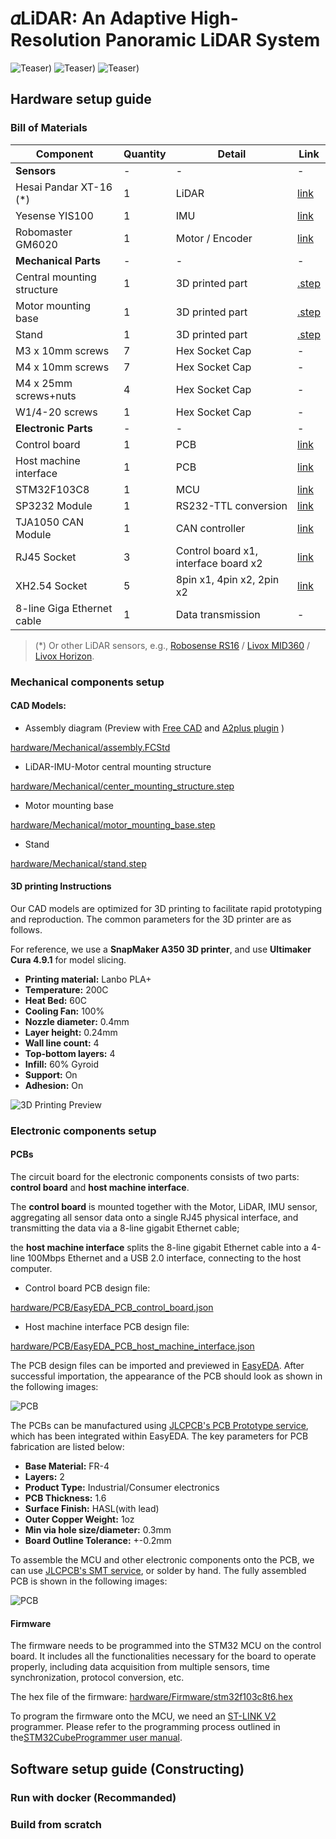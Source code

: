 # 𝛼LiDAR: An Adaptive High-Resolution Panoramic LiDAR System

![Teaser)](documents/teaser_pipeline.png)
![Teaser)](documents/teaser_hardware.jpg)
![Teaser)](documents/teaser_slam.jpg)


## Hardware setup guide

### Bill of Materials
| Component                   | Quantity | Detail                               | Link                                                         |
|-----------------------------|----------|--------------------------------------|--------------------------------------------------------------|
| **Sensors**                 | -        | -                                    | -                                                            |
| Hesai Pandar XT-16 (*)      | 1        | LiDAR                                | [link](https://www.hesaitech.com/product_downloads/xt32-16/) |
| Yesense YIS100              | 1        | IMU                                  | [link](https://www.yesense.com/YIS100)                       |
| Robomaster GM6020           | 1        | Motor / Encoder                      | [link](https://www.robomaster.com/en-US)                     |
| **Mechanical Parts**        | -        | -                                    | -                                                            |
| Central mounting structure  | 1        | 3D printed part                      | [.step](hardware/Mechanical/center_mounting_structure.step)  |
| Motor mounting base         | 1        | 3D printed part                      | [.step](hardware/Mechanical/motor_mounting_base.step)        |
| Stand                       | 1        | 3D printed part                      | [.step](hardware/Mechanical/stand.step)                      |
| M3 x 10mm screws            | 7        | Hex Socket Cap                       | -                                                            |
| M4 x 10mm screws            | 7        | Hex Socket Cap                       | -                                                            |
| M4 x 25mm screws+nuts       | 4        | Hex Socket Cap                       | -                                                            |
| W1/4-20 screws              | 1        | Hex Socket Cap                       | -                                                            |
| **Electronic Parts**        | -        | -                                    | -                                                            |
| Control board               | 1        | PCB                                  | [link](hardware/PCB/EasyEDA_PCB_control_board.json)          |
| Host machine interface      | 1        | PCB                                  | [link](hardware/PCB/EasyEDA_PCB_host_machine_interface.json) |
| STM32F103C8                 | 1        | MCU                                  | [link](https://www.st.com/en/microcontrollers-microprocessors/stm32f103c8.html)      |
| SP3232 Module               | 1        | RS232-TTL conversion                 | [link](http://e.tb.cn/h.gJosLscFDzw8Mb8?tk=u5v037C8lvo)      |
| TJA1050 CAN Module          | 1        | CAN controller                       | [link](http://e.tb.cn/h.gJRE7eLncdnfH2f?tk=bT1N37CR3JV)      |
| RJ45 Socket                 | 3        | Control board x1, interface board x2 | [link](http://e.tb.cn/h.gJRwBsI2jhjfMgq?tk=Blwl37Cjqox)      |
| XH2.54 Socket               | 5        | 8pin x1, 4pin x2, 2pin x2            | [link](http://e.tb.cn/h.gJRx9rqzKRJdwGG?tk=2ZND37CQ6tV)      |
| 8-line Giga Ethernet cable  | 1        | Data transmission                    | -                                                            |

> (*) Or other LiDAR sensors, e.g., [Robosense RS16](https://www.robosense.ai/en) / [Livox MID360](https://www.livoxtech.com/) / [Livox Horizon](https://www.livoxtech.com/).
### Mechanical components setup


#### CAD Models:
- Assembly diagram (Preview with [Free CAD](https://www.freecad.org/) and [A2plus plugin](https://wiki.freecad.org/A2plus_Workbench) )

[hardware/Mechanical/assembly.FCStd](hardware/Mechanical/assembly.FCStd)

- LiDAR-IMU-Motor central mounting structure

[hardware/Mechanical/center_mounting_structure.step](hardware/Mechanical/center_mounting_structure.step)

- Motor mounting base

[hardware/Mechanical/motor_mounting_base.step](hardware/Mechanical/motor_mounting_base.step)

- Stand

[hardware/Mechanical/stand.step](hardware/Mechanical/stand.step)



#### 3D printing Instructions


Our CAD models are optimized for 3D printing to facilitate rapid prototyping and reproduction. 
The common parameters for the 3D printer are as follows. 

For reference, we use a **SnapMaker A350 3D printer**, and use **Ultimaker Cura 4.9.1** for model slicing.

- **Printing material:** Lanbo PLA+
- **Temperature:** 200C
- **Heat Bed:** 60C
- **Cooling Fan:** 100%
- **Nozzle diameter:** 0.4mm
- **Layer height:** 0.24mm
- **Wall line count:** 4
- **Top-bottom layers:** 4
- **Infill:** 60% Gyroid
- **Support:** On
- **Adhesion:** On 

![3D Printing Preview](documents/3d_printting.jpg)

### Electronic components setup

#### PCBs

The circuit board for the electronic components consists of two parts:  **control board** and **host machine interface**.

The **control board** is mounted together with the Motor, LiDAR, IMU sensor, aggregating all sensor data onto a single RJ45 physical interface, and transmitting the data via a 8-line gigabit Ethernet cable; 

the **host machine interface** splits the 8-line gigabit Ethernet cable into a 4-line 100Mbps Ethernet and a USB 2.0 interface, connecting to the host computer.

- Control board PCB design file:

[hardware/PCB/EasyEDA_PCB_control_board.json](hardware/PCB/EasyEDA_PCB_control_board.json)

- Host machine interface PCB design file:

[hardware/PCB/EasyEDA_PCB_host_machine_interface.json](hardware/PCB/EasyEDA_PCB_host_machine_interface.json)

The PCB design files can be imported and previewed in [EasyEDA](https://easyeda.com/editor). After successful importation, the appearance of the PCB should look as shown in the following images:

![PCB](documents/pcb_preview.jpg)

The PCBs can be manufactured using [JLCPCB's PCB Prototype service](https://docs.lceda.cn/en/PCB/Order-PCB/), which has been integrated within EasyEDA.
The key parameters for PCB fabrication are listed below: 

- **Base Material:** FR-4
- **Layers:** 2
- **Product Type:** Industrial/Consumer electronics
- **PCB Thickness:** 1.6
- **Surface Finish:** HASL(with lead)
- **Outer Copper Weight:** 1oz
- **Min via hole size/diameter:** 0.3mm
- **Board Outline Tolerance:** +-0.2mm 

To assemble the MCU and other electronic components onto the PCB, we can use [JLCPCB's SMT service](https://jlcpcb.com/smt-assembly), or solder by hand. The fully assembled PCB is shown in the following images:

![PCB](documents/pcb_assembly.jpg)

#### Firmware

The firmware needs to be programmed into the STM32 MCU on the control board. It includes all the functionalities necessary for the board to operate properly, including data acquisition from multiple sensors, time synchronization,  protocol conversion, etc. 

The hex file of the firmware:
[hardware/Firmware/stm32f103c8t6.hex](hardware/Firmware/stm32f103c8t6.hex)

To program the firmware onto the MCU, we need an [ST-LINK V2](https://www.st.com/en/development-tools/st-link-v2.html) programmer. Please refer to the programming process outlined in the[STM32CubeProgrammer user manual](https://www.st.com/resource/en/user_manual/um2237-stm32cubeprogrammer-software-description-stmicroelectronics.pdf).

## Software setup guide (Constructing)
### Run with docker (Recommanded)

[//]: # (### Dependencies)

[//]: # ()
[//]: # (### Build)

[//]: # ()
[//]: # (### Run)

### Build from scratch

[//]: # (### Dependencies)

[//]: # ()
[//]: # (### Build)

[//]: # ()
[//]: # (### Run)

[//]: # (Github repository: https://github.com/HViktorTsoi/alpha_lidar)
